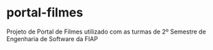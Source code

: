 # portal-filmes
 Projeto de Portal de Filmes utilizado com as turmas de 2º Semestre de Engenharia de Software da FIAP